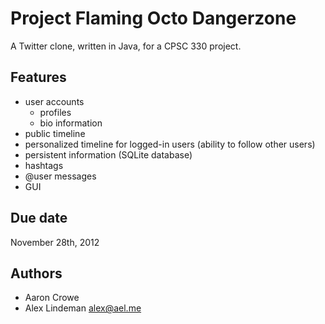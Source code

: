 Project Flaming Octo Dangerzone
===============================

A Twitter clone, written in Java, for a CPSC 330 project.

Features
--------

  - user accounts
    - profiles
    - bio information
  - public timeline
  - personalized timeline for logged-in users (ability to follow other users)
  - persistent information (SQLite database)
  - hashtags
  - @user messages
  - GUI

Due date
--------

November 28th, 2012

Authors
-------

  - Aaron Crowe
  - Alex Lindeman <alex@ael.me>
